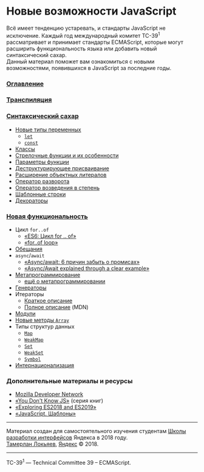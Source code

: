 # Новые возможности JavaScript

Всё имеет тенденцию устаревать, и стандарты JavaScript не исключение.
Каждый год международный комитет TC-39<sup>1</sup> рассматривает и принимает
стандарты ECMAScript, которые могут расширить функциональность языка или
добавить новый синтаксический сахар.  
Данный материал поможет вам ознакомиться с новыми возможностями, появившихся
в JavaScript за последние годы.

### [Оглавление](./docs/README.md)

### [Транспиляция](./docs/transpiling/README.md)

### [Синтаксический сахар](./docs/syntax-sugar/README.md)

- [Новые типы переменных](./docs/syntax-sugar/variables/README.md)
  - [`let`](./docs/syntax-sugar/variables/let/README.md)
  - [`const`](./docs/syntax-sugar/variables/const/README.md)
- [Классы](./docs/syntax-sugar/classes/README.md)
- [Стрелочные функции и их особенности](./docs/syntax-sugar/arrow-functions/README.md)
- [Параметры функции](./docs/syntax-sugar/fn-parameters/README.md)
- [Деструктурирующее присваивание](./docs/syntax-sugar/object-destructering/README.md)
- [Расширение объектных литералов](./docs/syntax-sugar/object-literals/README.md)
- [Оператор разворота](./docs/syntax-sugar/spread/README.md)
- [Оператор возведения в степень](./docs/syntax-sugar/exponentation/README.md)
- [Шаблонные строки](./docs/syntax-sugar/template-strings/README.md)
- [Декораторы](./docs/syntax-sugar/decorators/README.md)

### [Новая функциональность](./docs/new-features/README.md)

- Цикл `for..of`
  - [&laquo;ES6: Цикл for .. of&raquo;](http://jsraccoon.ru/es6-for-of-loop)
  - [&laquo;for..of loop&raquo;](http://putaindecode.io/en/articles/js/es2015/for-of/)
- [Обещания](./docs/new-features/promise/README.md)
- `async`/`await`
  - [&laquo;Async/await: 6 причин забыть о промисах&raquo;](https://habrahabr.ru/company/ruvds/blog/326074/)
  - [&laquo;Async/Await explained through a clear example&raquo;](https://codeburst.io/javascript-es-2017-learn-async-await-by-example-48acc58bad65)
- [Метапрограммирование](https://developer.mozilla.org/ru/docs/Web/JavaScript/Guide/Meta_programming)
  - [ещё о метапрограммировании](https://habrahabr.ru/post/227753/)
- [Генераторы](./docs/new-features/generators/README.md)
- Итераторы
  - [Краткое описание](./docs/new-features/iterators/README.md)
  - [Полное описание](https://developer.mozilla.org/ru/docs/Web/JavaScript/Guide/Iterators_and_generators) (MDN)
- [Модули](./docs/new-features/module/README.md)
- [Новые методы `Array`](./docs/new-features/array-includes/README.md)
- Типы структур данных
  - [`Map`](https://developer.mozilla.org/ru/docs/Web/JavaScript/Reference/Global_Objects/Map)
  - [`WeakMap`](https://developer.mozilla.org/ru/docs/Web/JavaScript/Reference/Global_Objects/WeakMap)
  - [`Set`](https://developer.mozilla.org/ru/docs/Web/JavaScript/Reference/Global_Objects/Set)
  - [`WeakSet`](https://developer.mozilla.org/ru/docs/Web/JavaScript/Reference/Global_Objects/WeakSet)
  - [`Symbol`](https://developer.mozilla.org/ru/docs/Web/JavaScript/Reference/Global_Objects/Symbol)
- [Интернационализация](./docs/new-features/internationalization/README.md)

### Дополнительные материалы и ресурсы
- [Mozilla Developer Network](https://developer.mozilla.org/ru/docs/Web/JavaScript/Reference)
- [&laquo;You Don't Know JS&raquo;](https://github.com/azat-io/you-dont-know-js-ru) (серия книг)
- [&laquo;Exploring ES2018 and ES2019&raquo;](http://exploringjs.com/es2018-es2019/index.html)
- [&laquo;JavaScript. Шаблоны&raquo;](https://www.ozon.ru/context/detail/id/6287517/)

---

Материал создан для самостоятельного изучения студентам
[Школы разработки интерфейсов](https://academy.yandex.ru/events/frontend) Яндекса в 2018 году.  
[Тамерлан Локьяев](http://Tamik.ru), [Яндекс](https://yandex.ru) &copy; 2018.

---

TC-39<sup>1</sup> — Technical Committee 39 – ECMAScript.

